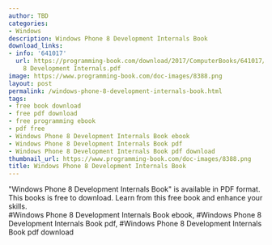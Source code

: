 ```yaml
---
author: TBD
categories:
- Windows
description: Windows Phone 8 Development Internals Book
download_links:
- info: '641017'
  url: https://programming-book.com/download/2017/ComputerBooks/641017/Windows Phone
    8 Development Internals.pdf
image: https://www.programming-book.com/doc-images/8388.png
layout: post
permalink: /windows-phone-8-development-internals-book.html
tags:
- free book download
- free pdf download
- free programming ebook
- pdf free
- Windows Phone 8 Development Internals Book ebook
- Windows Phone 8 Development Internals Book pdf
- Windows Phone 8 Development Internals Book pdf download
thumbnail_url: https://www.programming-book.com/doc-images/8388.png
title: Windows Phone 8 Development Internals Book
---
```


 
<div class="item-desc text-justify">
  "Windows Phone 8 Development Internals Book" is available in PDF format. This books is free to download. Learn from this free book and enhance your skills.
  <br>
  #Windows Phone 8 Development Internals Book ebook, #Windows Phone 8 Development Internals Book pdf, #Windows Phone 8 Development Internals Book pdf download
</div>